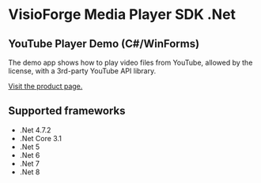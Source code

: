 ﻿# VisioForge Media Player SDK .Net

## YouTube Player Demo (C#/WinForms)

The demo app shows how to play video files from YouTube, allowed by the license, with a 3rd-party YouTube API library.

[Visit the product page.](https://www.visioforge.com/media-player-sdk-net)

## Supported frameworks

* .Net 4.7.2
* .Net Core 3.1
* .Net 5
* .Net 6
* .Net 7
* .Net 8
